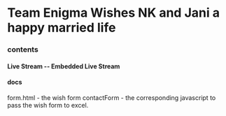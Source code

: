 # Team Enigma Wishes NK and Jani a happy married life 

### contents 
#### Live Stream -- Embedded Live Stream 
#### docs 
form.html - the wish form 
contactForm - the corresponding javascript to pass the wish form to excel.

